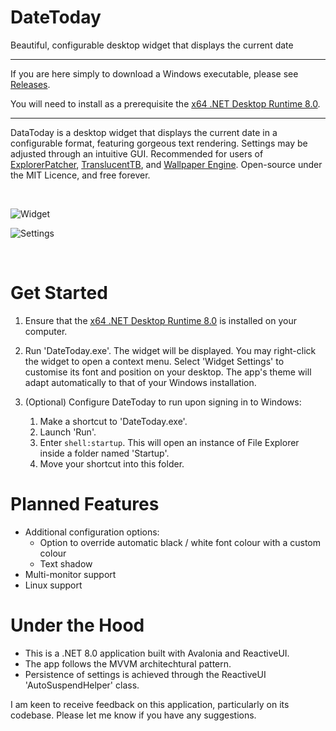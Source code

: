 # DateToday
Beautiful, configurable desktop widget that displays the current date

---

If you are here simply to download a Windows executable, please see [Releases](https://github.com/JosiahDanger/DateToday/releases/).

You will need to install as a prerequisite the [x64 .NET Desktop Runtime 8.0](https://dotnet.microsoft.com/en-us/download/dotnet/8.0).

---

DataToday is a desktop widget that displays the current date in a configurable format, featuring gorgeous text rendering. Settings may be adjusted through an intuitive GUI. Recommended for users of [ExplorerPatcher](https://github.com/valinet/ExplorerPatcher), [TranslucentTB](https://github.com/TranslucentTB/TranslucentTB), and [Wallpaper Engine](https://www.wallpaperengine.io/). Open-source under the MIT Licence, and free forever.

&nbsp;

![Widget](https://github.com/user-attachments/assets/bcc8fd52-9cb6-4692-bd91-9771678e192f)

![Settings](https://github.com/user-attachments/assets/a6656357-0f7d-4d10-a345-0addd5d01d4c)

&nbsp;

# Get Started

1. Ensure that the [x64 .NET Desktop Runtime 8.0](https://dotnet.microsoft.com/en-us/download/dotnet/8.0) is installed on your computer.
2. Run 'DateToday.exe'. The widget will be displayed. You may right-click the widget to open a context menu. Select 'Widget Settings' to customise its font and position on your desktop. The app's theme will adapt automatically to that of your Windows installation.
3. (Optional) Configure DateToday to run upon signing in to Windows:
  
    1. Make a shortcut to 'DateToday.exe'.
    2. Launch 'Run'.
    3. Enter `shell:startup`. This will open an instance of File Explorer inside a folder named 'Startup'.
    4. Move your shortcut into this folder.

# Planned Features
- Additional configuration options:
  - Option to override automatic black / white font colour with a custom colour
  - Text shadow
- Multi-monitor support
- Linux support
    
# Under the Hood
- This is a .NET 8.0 application built with Avalonia and ReactiveUI.
- The app follows the MVVM architechtural pattern.
- Persistence of settings is achieved through the ReactiveUI 'AutoSuspendHelper' class.

I am keen to receive feedback on this application, particularly on its codebase. Please let me know if you have any suggestions.
